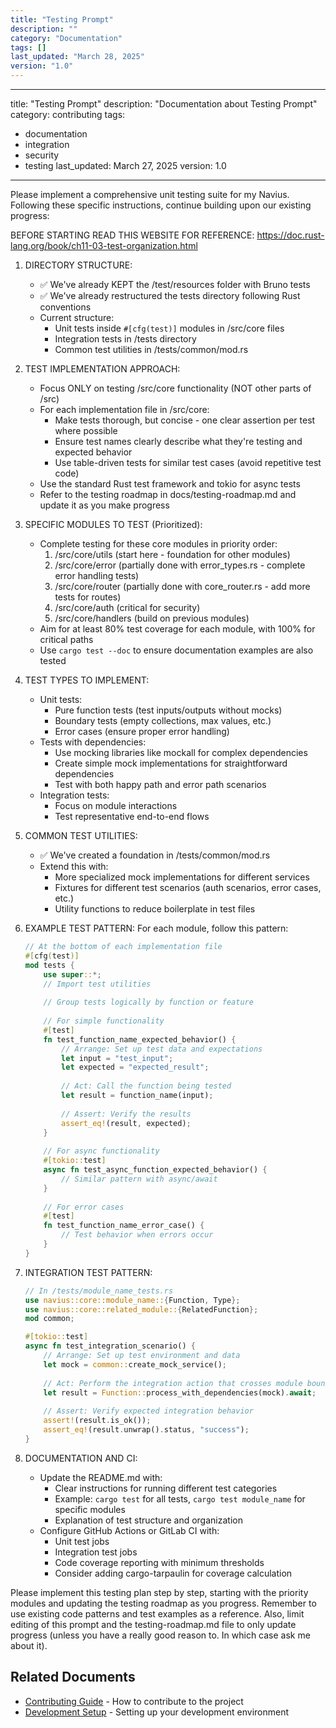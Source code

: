 ```yaml
---
title: "Testing Prompt"
description: ""
category: "Documentation"
tags: []
last_updated: "March 28, 2025"
version: "1.0"
---
```


---
title: "Testing Prompt"
description: "Documentation about Testing Prompt"
category: contributing
tags:
  - documentation
  - integration
  - security
  - testing
last_updated: March 27, 2025
version: 1.0
---
Please implement a comprehensive unit testing suite for my Navius. Following these specific instructions, continue building upon our existing progress:

BEFORE STARTING READ THIS WEBSITE FOR REFERENCE: https://doc.rust-lang.org/book/ch11-03-test-organization.html

1. DIRECTORY STRUCTURE:
   - ✅ We've already KEPT the /test/resources folder with Bruno tests
   - ✅ We've already restructured the tests directory following Rust conventions
   - Current structure:
     * Unit tests inside `#[cfg(test)]` modules in /src/core files
     * Integration tests in /tests directory
     * Common test utilities in /tests/common/mod.rs

2. TEST IMPLEMENTATION APPROACH:
   - Focus ONLY on testing /src/core functionality (NOT other parts of /src)
   - For each implementation file in /src/core:
     * Make tests thorough, but concise - one clear assertion per test where possible
     * Ensure test names clearly describe what they're testing and expected behavior
     * Use table-driven tests for similar test cases (avoid repetitive test code)
   - Use the standard Rust test framework and tokio for async tests
   - Refer to the testing roadmap in docs/testing-roadmap.md and update it as you make progress

3. SPECIFIC MODULES TO TEST (Prioritized):
   - Complete testing for these core modules in priority order:
     1. /src/core/utils (start here - foundation for other modules)
     2. /src/core/error (partially done with error_types.rs - complete error handling tests)
     3. /src/core/router (partially done with core_router.rs - add more tests for routes)
     4. /src/core/auth (critical for security)
     5. /src/core/handlers (build on previous modules)
   - Aim for at least 80% test coverage for each module, with 100% for critical paths
   - Use `cargo test --doc` to ensure documentation examples are also tested

4. TEST TYPES TO IMPLEMENT:
   - Unit tests:
     * Pure function tests (test inputs/outputs without mocks)
     * Boundary tests (empty collections, max values, etc.)
     * Error cases (ensure proper error handling)
   - Tests with dependencies:
     * Use mocking libraries like mockall for complex dependencies
     * Create simple mock implementations for straightforward dependencies
     * Test with both happy path and error path scenarios
   - Integration tests:
     * Focus on module interactions
     * Test representative end-to-end flows

5. COMMON TEST UTILITIES:
   - ✅ We've created a foundation in /tests/common/mod.rs
   - Extend this with:
     * More specialized mock implementations for different services
     * Fixtures for different test scenarios (auth scenarios, error cases, etc.)
     * Utility functions to reduce boilerplate in test files

6. EXAMPLE TEST PATTERN:
   For each module, follow this pattern:
   ```rust
   // At the bottom of each implementation file
   #[cfg(test)]
   mod tests {
       use super::*;
       // Import test utilities
       
       // Group tests logically by function or feature
       
       // For simple functionality
       #[test]
       fn test_function_name_expected_behavior() {
           // Arrange: Set up test data and expectations
           let input = "test_input";
           let expected = "expected_result";
           
           // Act: Call the function being tested
           let result = function_name(input);
           
           // Assert: Verify the results
           assert_eq!(result, expected);
       }
       
       // For async functionality
       #[tokio::test]
       async fn test_async_function_expected_behavior() {
           // Similar pattern with async/await
       }
       
       // For error cases
       #[test]
       fn test_function_name_error_case() {
           // Test behavior when errors occur
       }
   }
   ```

7. INTEGRATION TEST PATTERN:
   ```rust
   // In /tests/module_name_tests.rs
   use navius::core::module_name::{Function, Type};
   use navius::core::related_module::{RelatedFunction};
   mod common;
   
   #[tokio::test]
   async fn test_integration_scenario() {
       // Arrange: Set up test environment and data
       let mock = common::create_mock_service();
       
       // Act: Perform the integration action that crosses module boundaries
       let result = Function::process_with_dependencies(mock).await;
       
       // Assert: Verify expected integration behavior
       assert!(result.is_ok());
       assert_eq!(result.unwrap().status, "success");
   }
   ```

8. DOCUMENTATION AND CI:
   - Update the README.md with:
     * Clear instructions for running different test categories
     * Example: `cargo test` for all tests, `cargo test module_name` for specific modules
     * Explanation of test structure and organization
   - Configure GitHub Actions or GitLab CI with:
     * Unit test jobs
     * Integration test jobs
     * Code coverage reporting with minimum thresholds
     * Consider adding cargo-tarpaulin for coverage calculation

Please implement this testing plan step by step, starting with the priority modules and updating the testing roadmap as you progress. Remember to use existing code patterns and test examples as a reference. Also, limit editing of this prompt and the testing-roadmap.md file to only update progress (unless you have a really good reason to. In which case ask me about it).

## Related Documents
- [Contributing Guide](CONTRIBUTING.md) - How to contribute to the project
- [Development Setup](../01_getting_started/development-setup.md) - Setting up your development environment
